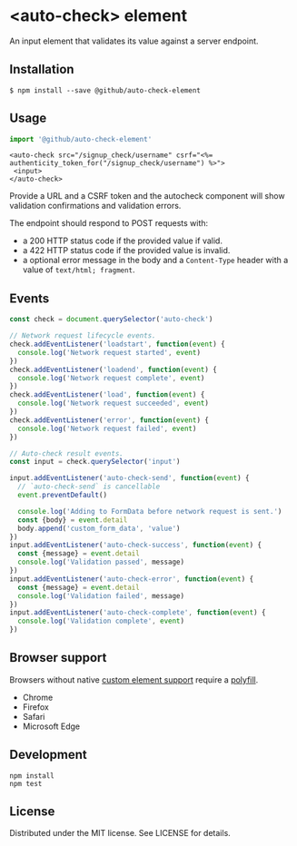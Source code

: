 # &lt;auto-check&gt; element

An input element that validates its value against a server endpoint.

## Installation

```
$ npm install --save @github/auto-check-element
```

## Usage

```js
import '@github/auto-check-element'
```

```erb
<auto-check src="/signup_check/username" csrf="<%= authenticity_token_for("/signup_check/username") %>">
 <input>
</auto-check>
```

Provide a URL and a CSRF token and the autocheck component will show validation confirmations and validation errors.

The endpoint should respond to POST requests with:
 - a 200 HTTP status code if the provided value if valid.
 - a 422 HTTP status code if the provided value is invalid.
 - a optional error message in the body and a `Content-Type` header with a value of `text/html; fragment`.

## Events

```js
const check = document.querySelector('auto-check')

// Network request lifecycle events.
check.addEventListener('loadstart', function(event) {
  console.log('Network request started', event)
})
check.addEventListener('loadend', function(event) {
  console.log('Network request complete', event)
})
check.addEventListener('load', function(event) {
  console.log('Network request succeeded', event)
})
check.addEventListener('error', function(event) {
  console.log('Network request failed', event)
})

// Auto-check result events.
const input = check.querySelector('input')

input.addEventListener('auto-check-send', function(event) {
  // `auto-check-send` is cancellable
  event.preventDefault()

  console.log('Adding to FormData before network request is sent.')
  const {body} = event.detail
  body.append('custom_form_data', 'value')
})
input.addEventListener('auto-check-success', function(event) {
  const {message} = event.detail
  console.log('Validation passed', message)
})
input.addEventListener('auto-check-error', function(event) {
  const {message} = event.detail
  console.log('Validation failed', message)
})
input.addEventListener('auto-check-complete', function(event) {
  console.log('Validation complete', event)
})
```

## Browser support

Browsers without native [custom element support][support] require a [polyfill][].

- Chrome
- Firefox
- Safari
- Microsoft Edge

[support]: https://caniuse.com/#feat=custom-elementsv1
[polyfill]: https://github.com/webcomponents/custom-elements

## Development

```
npm install
npm test
```

## License

Distributed under the MIT license. See LICENSE for details.
